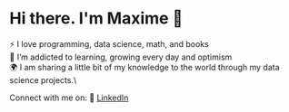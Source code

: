# Hi there. I'm Maxime 👋
⚡ I love programming, data science, math, and books\
🌱 I’m addicted to learning, growing every day and optimism\
🌍 I am sharing a little bit of my knowledge to the world through my data science projects.\

Connect with me on: 
🏢 [LinkedIn](https://www.linkedin.com/in/maxime-dassen-a53585100/)
